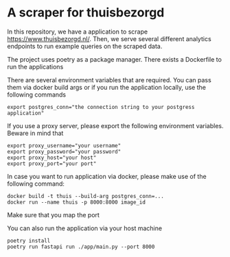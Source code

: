 # A scraper for thuisbezorgd

In this repository, we have a application to scrape https://www.thuisbezorgd.nl/. Then, we serve several different analytics endpoints to run
example queries on the scraped data.

The project uses poetry as a package manager. There exists a Dockerfile to run the applications

There are several environment variables that are required. You can pass them via docker build args or if you run the application locally, use the following commands

```
export postgres_conn="the connection string to your postgress application"
```

If you use a proxy server, please export the following environment variables. Beware in mind that 
```
export proxy_username="your username"
export proxy_password="your password"
export proxy_host="your host"
export proxy_port="your port"
```

In case you want to run application via docker, please make use of the following command:
```
docker build -t thuis --build-arg postgres_conn=...
docker run --name thuis -p 8000:8000 image_id
```
Make sure that you map the port

You can also run the application via your host machine
```
poetry install
poetry run fastapi run ./app/main.py --port 8000
```